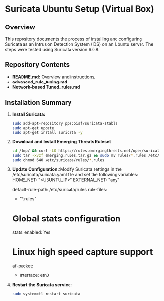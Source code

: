 # Suricata Ubuntu Setup (Virtual Box)

## Overview
This repository documents the process of installing and configuring Suricata as an Intrusion Detection System (IDS) on an Ubuntu server. The steps were tested using Suricata version 6.0.8.

## Repository Contents
- **README.md:** Overview and instructions.
- **advanced_rule_tuning.md**
- **Network-based Tuned_rules.md**


## Installation Summary
1. **Install Suricata:**
   ```bash
   sudo add-apt-repository ppa:oisf/suricata-stable
   sudo apt-get update
   sudo apt-get install suricata -y
2. **Download and Install Emerging Threats Ruleset**
    ```bash
    cd /tmp/ && curl -LO https://rules.emergingthreats.net/open/suricata-6.0.8/emerging.rules.tar.gz
    sudo tar -xvzf emerging.rules.tar.gz && sudo mv rules/*.rules /etc/suricata/rules/
    sudo chmod 640 /etc/suricata/rules/*.rules
3. **Update Configuration:**:Modify Suricata settings in the /etc/suricata/suricata.yaml file and set the following variables:
    HOME_NET: "<UBUNTU_IP>"
    EXTERNAL_NET: "any"

    default-rule-path: /etc/suricata/rules
    rule-files:
    - "*.rules"

    # Global stats configuration
    stats:
    enabled: Yes

    # Linux high speed capture support
    af-packet:
    - interface: eth0
4. **Restart the Suricata service:**
    ```bash
    sudo systemctl restart suricata
